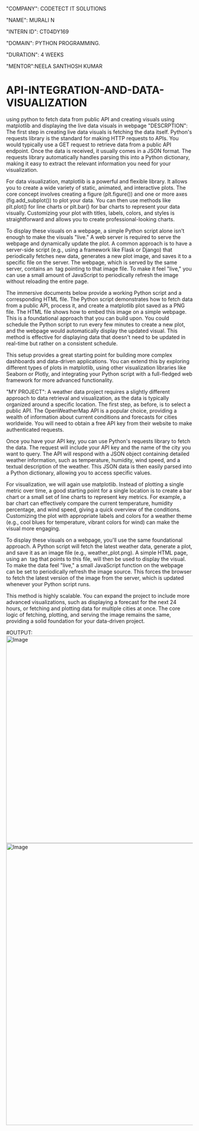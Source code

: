 "COMPANY": CODETECT IT SOLUTIONS

"NAME": MURALI N

"INTERN ID": CT04DY169

"DOMAIN": PYTHON PROGRAMMING.

"DURATION": 4 WEEKS

"MENTOR":NEELA SANTHOSH KUMAR

# API-INTEGRATION-AND-DATA-VISUALIZATION
using python to fetch data from public API and creating visuals using matplotlib and displaying the live data visuals in webpage
"DESCRPTION":
The first step in creating live data visuals is fetching the data itself. Python's requests library is the standard for making HTTP requests to APIs. You would typically use a GET request to retrieve data from a public API endpoint. Once the data is received, it usually comes in a JSON format. The requests library automatically handles parsing this into a Python dictionary, making it easy to extract the relevant information you need for your visualization.

For data visualization, matplotlib is a powerful and flexible library. It allows you to create a wide variety of static, animated, and interactive plots. The core concept involves creating a figure (plt.figure()) and one or more axes (fig.add_subplot()) to plot your data. You can then use methods like plt.plot() for line charts or plt.bar() for bar charts to represent your data visually. Customizing your plot with titles, labels, colors, and styles is straightforward and allows you to create professional-looking charts.

To display these visuals on a webpage, a simple Python script alone isn't enough to make the visuals "live." A web server is required to serve the webpage and dynamically update the plot. A common approach is to have a server-side script (e.g., using a framework like Flask or Django) that periodically fetches new data, generates a new plot image, and saves it to a specific file on the server. The webpage, which is served by the same server, contains an <img> tag pointing to that image file. To make it feel "live," you can use a small amount of JavaScript to periodically refresh the image without reloading the entire page.

The immersive documents below provide a working Python script and a corresponding HTML file. The Python script demonstrates how to fetch data from a public API, process it, and create a matplotlib plot saved as a PNG file. The HTML file shows how to embed this image on a simple webpage. This is a foundational approach that you can build upon. You could schedule the Python script to run every few minutes to create a new plot, and the webpage would automatically display the updated visual. This method is effective for displaying data that doesn't need to be updated in real-time but rather on a consistent schedule.

This setup provides a great starting point for building more complex dashboards and data-driven applications. You can extend this by exploring different types of plots in matplotlib, using other visualization libraries like Seaborn or Plotly, and integrating your Python script with a full-fledged web framework for more advanced functionality.

"MY PROJECT":
A weather data project requires a slightly different approach to data retrieval and visualization, as the data is typically organized around a specific location. The first step, as before, is to select a public API. The OpenWeatherMap API is a popular choice, providing a wealth of information about current conditions and forecasts for cities worldwide. You will need to obtain a free API key from their website to make authenticated requests.

Once you have your API key, you can use Python's requests library to fetch the data. The request will include your API key and the name of the city you want to query. The API will respond with a JSON object containing detailed weather information, such as temperature, humidity, wind speed, and a textual description of the weather. This JSON data is then easily parsed into a Python dictionary, allowing you to access specific values.

For visualization, we will again use matplotlib. Instead of plotting a single metric over time, a good starting point for a single location is to create a bar chart or a small set of line charts to represent key metrics. For example, a bar chart can effectively compare the current temperature, humidity percentage, and wind speed, giving a quick overview of the conditions. Customizing the plot with appropriate labels and colors for a weather theme (e.g., cool blues for temperature, vibrant colors for wind) can make the visual more engaging.

To display these visuals on a webpage, you'll use the same foundational approach. A Python script will fetch the latest weather data, generate a plot, and save it as an image file (e.g., weather_plot.png). A simple HTML page, using an <img> tag that points to this file, will then be used to display the visual. To make the data feel "live," a small JavaScript function on the webpage can be set to periodically refresh the image source. This forces the browser to fetch the latest version of the image from the server, which is updated whenever your Python script runs.

This method is highly scalable. You can expand the project to include more advanced visualizations, such as displaying a forecast for the next 24 hours, or fetching and plotting data for multiple cities at once. The core logic of fetching, plotting, and serving the image remains the same, providing a solid foundation for your data-driven project.

#OUTPUT: <img width="1124" height="558" alt="Image" src="https://github.com/user-attachments/assets/d86f01ce-bd9d-4dd1-886a-a23171e4e668" />
<img width="1111" height="759" alt="Image" src="https://github.com/user-attachments/assets/85e09078-1a56-4744-94d3-2f3ba3ad4598" />
